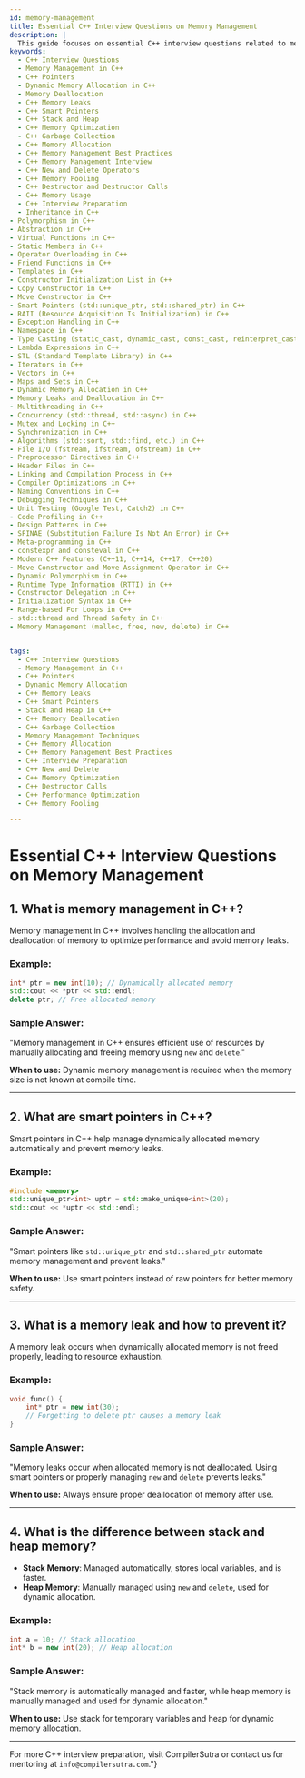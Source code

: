 ```yaml
---
id: memory-management
title: Essential C++ Interview Questions on Memory Management
description: |
  This guide focuses on essential C++ interview questions related to memory management. Learn about dynamic memory allocation, memory leaks, pointers, smart pointers, memory deallocation, and garbage collection in C++. These concepts are crucial for any C++ developer and are commonly tested in interviews. Prepare to answer questions on stack vs heap memory, memory optimization techniques, and more.
keywords:
  - C++ Interview Questions
  - Memory Management in C++
  - C++ Pointers
  - Dynamic Memory Allocation in C++
  - Memory Deallocation
  - C++ Memory Leaks
  - C++ Smart Pointers
  - C++ Stack and Heap
  - C++ Memory Optimization
  - C++ Garbage Collection
  - C++ Memory Allocation
  - C++ Memory Management Best Practices
  - C++ Memory Management Interview
  - C++ New and Delete Operators
  - C++ Memory Pooling
  - C++ Destructor and Destructor Calls
  - C++ Memory Usage
  - C++ Interview Preparation
  - Inheritance in C++
- Polymorphism in C++
- Abstraction in C++
- Virtual Functions in C++
- Static Members in C++
- Operator Overloading in C++
- Friend Functions in C++
- Templates in C++
- Constructor Initialization List in C++
- Copy Constructor in C++
- Move Constructor in C++
- Smart Pointers (std::unique_ptr, std::shared_ptr) in C++
- RAII (Resource Acquisition Is Initialization) in C++
- Exception Handling in C++
- Namespace in C++
- Type Casting (static_cast, dynamic_cast, const_cast, reinterpret_cast) in C++
- Lambda Expressions in C++
- STL (Standard Template Library) in C++
- Iterators in C++
- Vectors in C++
- Maps and Sets in C++
- Dynamic Memory Allocation in C++
- Memory Leaks and Deallocation in C++
- Multithreading in C++
- Concurrency (std::thread, std::async) in C++
- Mutex and Locking in C++
- Synchronization in C++
- Algorithms (std::sort, std::find, etc.) in C++
- File I/O (fstream, ifstream, ofstream) in C++
- Preprocessor Directives in C++
- Header Files in C++
- Linking and Compilation Process in C++
- Compiler Optimizations in C++
- Naming Conventions in C++
- Debugging Techniques in C++
- Unit Testing (Google Test, Catch2) in C++
- Code Profiling in C++
- Design Patterns in C++
- SFINAE (Substitution Failure Is Not An Error) in C++
- Meta-programming in C++
- constexpr and consteval in C++
- Modern C++ Features (C++11, C++14, C++17, C++20)
- Move Constructor and Move Assignment Operator in C++
- Dynamic Polymorphism in C++
- Runtime Type Information (RTTI) in C++
- Constructor Delegation in C++
- Initialization Syntax in C++
- Range-based For Loops in C++
- std::thread and Thread Safety in C++
- Memory Management (malloc, free, new, delete) in C++


tags:
  - C++ Interview Questions
  - Memory Management in C++
  - C++ Pointers
  - Dynamic Memory Allocation
  - C++ Memory Leaks
  - C++ Smart Pointers
  - Stack and Heap in C++
  - C++ Memory Deallocation
  - C++ Garbage Collection
  - Memory Management Techniques
  - C++ Memory Allocation
  - C++ Memory Management Best Practices
  - C++ Interview Preparation
  - C++ New and Delete
  - C++ Memory Optimization
  - C++ Destructor Calls
  - C++ Performance Optimization
  - C++ Memory Pooling

---
```


# **Essential C++ Interview Questions on Memory Management**

## **1. What is memory management in C++?**
Memory management in C++ involves handling the allocation and deallocation of memory to optimize performance and avoid memory leaks.

### **Example:**
```cpp
int* ptr = new int(10); // Dynamically allocated memory
std::cout << *ptr << std::endl;
delete ptr; // Free allocated memory
```

### **Sample Answer:**
"Memory management in C++ ensures efficient use of resources by manually allocating and freeing memory using `new` and `delete`."

**When to use:** Dynamic memory management is required when the memory size is not known at compile time.

---

## **2. What are smart pointers in C++?**
Smart pointers in C++ help manage dynamically allocated memory automatically and prevent memory leaks.

### **Example:**
```cpp
#include <memory>
std::unique_ptr<int> uptr = std::make_unique<int>(20);
std::cout << *uptr << std::endl;
```

### **Sample Answer:**
"Smart pointers like `std::unique_ptr` and `std::shared_ptr` automate memory management and prevent leaks."

**When to use:** Use smart pointers instead of raw pointers for better memory safety.

---

## **3. What is a memory leak and how to prevent it?**
A memory leak occurs when dynamically allocated memory is not freed properly, leading to resource exhaustion.

### **Example:**
```cpp
void func() {
    int* ptr = new int(30);
    // Forgetting to delete ptr causes a memory leak
}
```

### **Sample Answer:**
"Memory leaks occur when allocated memory is not deallocated. Using smart pointers or properly managing `new` and `delete` prevents leaks."

**When to use:** Always ensure proper deallocation of memory after use.

---

## **4. What is the difference between stack and heap memory?**
- **Stack Memory**: Managed automatically, stores local variables, and is faster.
- **Heap Memory**: Manually managed using `new` and `delete`, used for dynamic allocation.

### **Example:**
```cpp
int a = 10; // Stack allocation
int* b = new int(20); // Heap allocation
```

### **Sample Answer:**
"Stack memory is automatically managed and faster, while heap memory is manually managed and used for dynamic allocation."

**When to use:** Use stack for temporary variables and heap for dynamic memory allocation.

---

For more C++ interview preparation, visit CompilerSutra or contact us for mentoring at `info@compilersutra.com`."}

